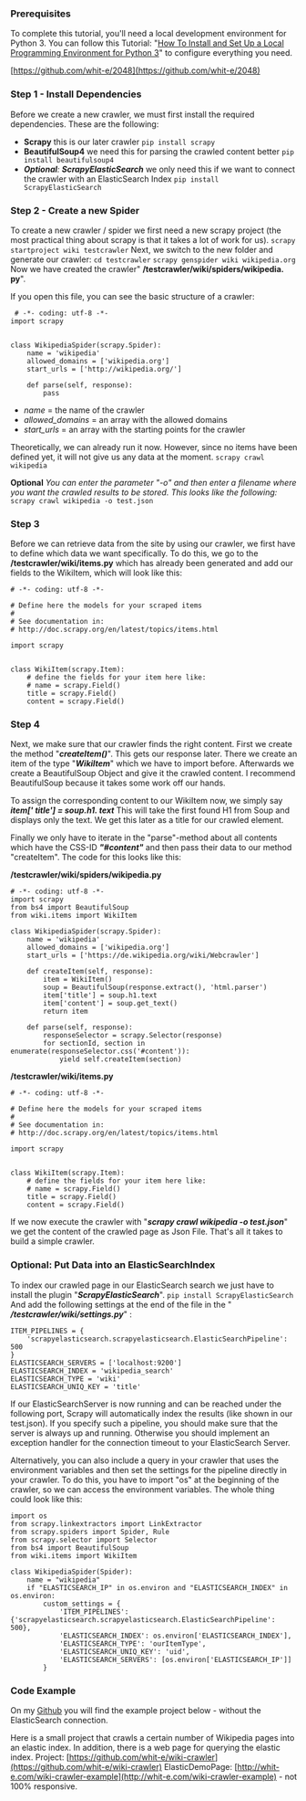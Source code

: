 ﻿### Prerequisites
To complete this tutorial, you'll need a local development environment for Python 3. You can follow this Tutorial: "[How To Install and Set Up a Local Programming Environment for Python 3](https://www.digitalocean.com/community/tutorial_series/how-to-install-and-set-up-a-local-programming-environment-for-python-3)" to configure everything you need.

[https://github.com/whit-e/2048](https://github.com/whit-e/2048)

### Step 1 - Install Dependencies
Before we create a new crawler, we must first install the required dependencies. These are the following:
- **Scrapy**
this is our later crawler
```pip install scrapy```
- **BeautifulSoup4**
we need this for parsing the crawled content better
```pip install beautifulsoup4```
- ****Optional***: ***ScrapyElasticSearch**** 
we only need this if we want to connect the crawler with an ElasticSearch Index
```pip install ScrapyElasticSearch```

### Step 2 - Create a new Spider
To create a new crawler / spider we first need a new scrapy project (the most practical thing about scrapy is that it takes a lot of work for us).
```scrapy startproject wiki testcrawler```
Next, we switch to the new folder and generate our crawler:
``` cd testcrawler ```
``` scrapy genspider wiki wikipedia.org ```
Now we have created the crawler" **/testcrawler/wiki/spiders/wikipedia. py**".

If you open this file, you can see the basic structure of a crawler:

     # -*- coding: utf-8 -*-
    import scrapy
    
    
    class WikipediaSpider(scrapy.Spider):
        name = 'wikipedia'
        allowed_domains = ['wikipedia.org']
        start_urls = ['http://wikipedia.org/']
    
        def parse(self, response):
            pass

 - *name* = the name of the crawler
 - *allowed_domains* = an array with the allowed domains
 - *start_urls* = an array with the starting points for the crawler

Theoretically, we can already run it now. However, since no items have been defined yet, it will not give us any data at the moment.
```scrapy crawl wikipedia```

**Optional** *You can enter the parameter "-o" and then enter a filename where you want the crawled results to be stored. This looks like the following:* 
```scrapy crawl wikipedia -o test.json``` 

### Step 3 
Before we can retrieve data from the site by using our crawler, we first have to define which data we want specifically. To do this, we go to the **/testcrawler/wiki/items.py** which has already been generated and add our fields to the WikiItem, which will look like this:

    # -*- coding: utf-8 -*-
    
    # Define here the models for your scraped items
    #
    # See documentation in:
    # http://doc.scrapy.org/en/latest/topics/items.html
    
    import scrapy
    
    
    class WikiItem(scrapy.Item):
        # define the fields for your item here like:
        # name = scrapy.Field()
        title = scrapy.Field()
        content = scrapy.Field()
        

### Step 4
Next, we make sure that our crawler finds the right content.
First we create the method "***createItem()***". This gets our response later. There we create an item of the type "***WikiItem***" which we have to import before.
Afterwards we create a BeautifulSoup Object and give it the crawled content. 
I recommend BeautifulSoup because it takes some work off our hands.

To assign the corresponding content to our WikiItem now, we simply say ***item[' title'] = soup.h1. text***
This will take the first found H1 from Soup and displays only the text. We get this later as a title for our crawled element.

Finally we only have to iterate in the "parse"-method about all contents which have the CSS-ID ***"#content"*** and then pass their data to our method "createItem".
The code for this looks like this:

**/testcrawler/wiki/spiders/wikipedia.py**

    # -*- coding: utf-8 -*-
    import scrapy
    from bs4 import BeautifulSoup
    from wiki.items import WikiItem
    
    class WikipediaSpider(scrapy.Spider):
        name = 'wikipedia'
        allowed_domains = ['wikipedia.org']
        start_urls = ['https://de.wikipedia.org/wiki/Webcrawler']
    
        def createItem(self, response):
            item = WikiItem()
            soup = BeautifulSoup(response.extract(), 'html.parser')
            item['title'] = soup.h1.text
            item['content'] = soup.get_text()
            return item
    
        def parse(self, response):
            responseSelector = scrapy.Selector(response)
            for sectionId, section in enumerate(responseSelector.css('#content')):
                yield self.createItem(section)

**/testcrawler/wiki/items.py**

    # -*- coding: utf-8 -*-
    
    # Define here the models for your scraped items
    #
    # See documentation in:
    # http://doc.scrapy.org/en/latest/topics/items.html
    
    import scrapy
    
    
    class WikiItem(scrapy.Item):
        # define the fields for your item here like:
        # name = scrapy.Field()
        title = scrapy.Field()
        content = scrapy.Field()

If we now execute the crawler with "***scrapy crawl wikipedia -o test.json***" we get the content of the crawled page as Json File.
That's all it takes to build a simple crawler.

### Optional: Put Data into an ElasticSearchIndex
To index our crawled page in our ElasticSearch search we just have to install the plugin "***ScrapyElasticSearch***".
```pip install ScrapyElasticSearch```
And add the following settings at the end of the file in the 
" ***/testcrawler/wiki/settings.py***" :

    ITEM_PIPELINES = {
        'scrapyelasticsearch.scrapyelasticsearch.ElasticSearchPipeline': 500
    }
    ELASTICSEARCH_SERVERS = ['localhost:9200']
    ELASTICSEARCH_INDEX = 'wikipedia_search'
    ELASTICSEARCH_TYPE = 'wiki'
    ELASTICSEARCH_UNIQ_KEY = 'title'
    
If our ElasticSearchServer is now running and can be reached under the following port, Scrapy will automatically index the results (like shown in our test.json).
If you specify such a pipeline, you should make sure that the server is always up and running. Otherwise you should implement an exception handler for the connection timeout to your ElasticSearch Server.

Alternatively, you can also include a query in your crawler that uses the environment variables and then set the settings for the pipeline directly in your crawler. To do this, you have to import "os" at the beginning of the crawler, so we can access the environment variables.
The whole thing could look like this:

    import os
	from scrapy.linkextractors import LinkExtractor
	from scrapy.spiders import Spider, Rule
	from scrapy.selector import Selector
    from bs4 import BeautifulSoup
    from wiki.items import WikiItem
    
    class WikipediaSpider(Spider):
        name = "wikipedia"
        if "ELASTICSEARCH_IP" in os.environ and "ELASTICSEARCH_INDEX" in os.environ:
            custom_settings = {
                'ITEM_PIPELINES': {'scrapyelasticsearch.scrapyelasticsearch.ElasticSearchPipeline': 500},
                'ELASTICSEARCH_INDEX': os.environ['ELASTICSEARCH_INDEX'],
                'ELASTICSEARCH_TYPE': 'ourItemType',
                'ELASTICSEARCH_UNIQ_KEY': 'uid',
                'ELASTICSEARCH_SERVERS': [os.environ['ELASTICSEARCH_IP']]
            }

### Code Example
On my [Github](https://github.com/whit-e/testcrawler) you will find the example project below - without the ElasticSearch connection.

Here is a small project that crawls a certain number of Wikipedia pages into an elastic index. In addition, there is a web page for querying the elastic index.
Project: [https://github.com/whit-e/wiki-crawler](https://github.com/whit-e/wiki-crawler)
ElasticDemoPage: [http://whit-e.com/wiki-crawler-example](http://whit-e.com/wiki-crawler-example) - not 100% responsive.
